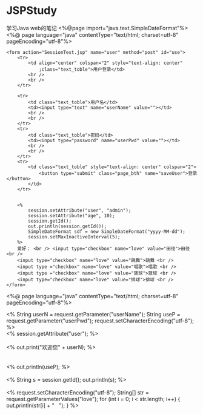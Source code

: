 # JSPStudy
学习Java web的笔记
<%@page import="java.text.SimpleDateFormat"%>
<%@ page language="java" contentType="text/html; charset=utf-8"
	pageEncoding="utf-8"%>
<!DOCTYPE html PUBLIC "-//W3C//DTD HTML 4.01 Transitional//EN" "http://www.w3.org/TR/html4/loose.dtd">
<html>
<head>
<meta http-equiv="Content-Type" content="text/html; charset=utf-8">
<title>SessionClient</title>
</head>
<body>

	<form action="SessionTest.jsp" name="user" method="post" id="use">
		<tr>
			<td align="center" colspan="2" style="text-align: center"
				;class="text_toble">用户登录</td>
			<br />
			<br />
		</tr>

		<tr>
			<td class="text_toble">用户名</td>
			<td><input type="text" name="userName" value=""></td>
			<br />
			<br />
		</tr>
		<tr>
			<td class="text_toble">密码</td>
			<td><input type="password" name="userPwd" value=""></td>
			<br />
			<br />
		</tr>
		<tr>
			<td class="text_toble" style="text-align: center" colspan="2">
				<button type="submit" class="page_bth" name="saveUser">登录</button>
			</td>
		</tr>


		<%
			session.setAttribute("user", "admin");
			session.setAttribute("age", 10);
			session.getId();
			out.println(session.getId());
			SimpleDateFormat sdf = new SimpleDateFormat("yyyy-MM-dd");
			session.setMaxInactiveInterval(5);
		%>
		爱好： <br /> <input type="checkbox" name="love" value="田径">田径 <br />
		<input type="checkbox" name="love" value="跳舞">跳舞 <br />
		<input type ="checkbox" name="love" value="唱歌">唱歌 <br />
		<input type ="checkbox" name="love" value="篮球">篮球 <br />
		<input type="checkbox" name="love" value="排球">排球 <br />
	</form>







<%@ page language="java" contentType="text/html; charset=utf-8"
	pageEncoding="utf-8"%>
<!DOCTYPE html PUBLIC "-//W3C//DTD HTML 4.01 Transitional//EN" "http://www.w3.org/TR/html4/loose.dtd">
<html>
<head>
<meta http-equiv="Content-Type" content="text/html; charset=utf-8">
<title>SessionServer</title>
</head>
<body>
	<%
		String userN = request.getParameter("userName");
		String useP = request.getParameter("userPwd");
		request.setCharacterEncoding("utf-8");
	%><br />
	<%
		session.getAttribute("user");
	%><br />
	<br />
	<%
		out.print("欢迎您" + userN);
	%>
	<br />
	<br />
	<br />
	<%
		out.println(useP);
	%>
	<br />
	<br />
	<%
		String s = session.getId();
		out.println(s);
	%>
	<br />
	<br />
	<%
		request.setCharacterEncoding("utf-8");
		String[] str = request.getParameterValues("love");
		for (int i = 0; i < str.length; i++) {
			out.println(str[i] + "&nbsp;&nbsp;&nbsp;");
		}
	%>


</body>
</html>



















</body>
</html>
